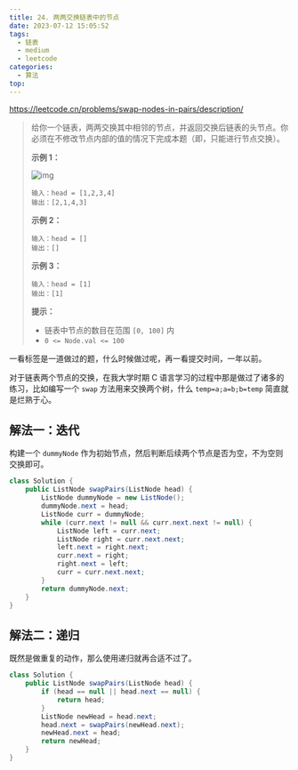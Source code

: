 ```yaml
---
title: 24. 两两交换链表中的节点
date: 2023-07-12 15:05:52
tags:
  - 链表
  - medium
  - leetcode
categories:
  - 算法
top:
---
```


https://leetcode.cn/problems/swap-nodes-in-pairs/description/

<!-- more -->

> 给你一个链表，两两交换其中相邻的节点，并返回交换后链表的头节点。你必须在不修改节点内部的值的情况下完成本题（即，只能进行节点交换）。
>
>  
>
> **示例 1：**
>
> ![img](https://images.orkva.com/images/2023/07/14/swap_ex1.jpg)
>
> ```
> 输入：head = [1,2,3,4]
> 输出：[2,1,4,3]
> ```
>
> **示例 2：**
>
> ```
> 输入：head = []
> 输出：[]
> ```
>
> **示例 3：**
>
> ```
> 输入：head = [1]
> 输出：[1]
> ```
>
>  
>
> **提示：**
>
> - 链表中节点的数目在范围 `[0, 100]` 内
> - `0 <= Node.val <= 100`

一看标签是一道做过的题，什么时候做过呢，再一看提交时间，一年以前。

对于链表两个节点的交换，在我大学时期 C 语言学习的过程中那是做过了诸多的练习，比如编写一个 `swap` 方法用来交换两个树，什么 `temp=a;a=b;b=temp` 简直就是烂熟于心。

## 解法一：迭代

构建一个 `dummyNode` 作为初始节点，然后判断后续两个节点是否为空，不为空则交换即可。

```java
class Solution {
    public ListNode swapPairs(ListNode head) {
        ListNode dummyNode = new ListNode();
        dummyNode.next = head;
        ListNode curr = dummyNode;
        while (curr.next != null && curr.next.next != null) {
            ListNode left = curr.next;
            ListNode right = curr.next.next;
            left.next = right.next;
            curr.next = right;
            right.next = left;
            curr = curr.next.next;
        }
        return dummyNode.next;
    }
}
```

## 解法二：递归

既然是做重复的动作，那么使用递归就再合适不过了。

```java
class Solution {
    public ListNode swapPairs(ListNode head) {
        if (head == null || head.next == null) {
            return head;
        }
        ListNode newHead = head.next;
        head.next = swapPairs(newHead.next);
        newHead.next = head;
        return newHead;
    }
}
```

